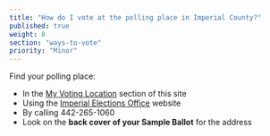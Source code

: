 ```yaml
---
title: "How do I vote at the polling place in Imperial County?"
published: true
weight: 8
section: "ways-to-vote"
priority: "Minor"
---
```


Find your polling place:  
- In the [My Voting Location](#section-my-polling-place) section of this site  
- Using the [Imperial Elections Office](http://www.co.imperial.ca.us/regvoters/index.asp?fileinc=findregistertovote) website  
- By calling 442-265-1060  
- Look on the **back cover of your Sample Ballot** for the address  
